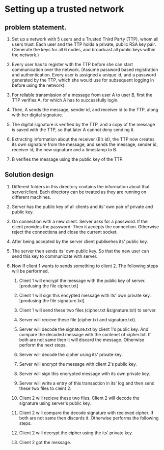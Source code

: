 # Setting up a trusted network

## problem statement.

1. Set up a network with 5 users and a Trusted Third Party (TTP), whom all users trust. Each user and
   the TTP holds a private, public RSA key pair. (Generate the keys for all 6 nodes, and broadcast all
   public keys within the network.)

2. Every user has to register with the TTP before she can start communication over the network.
   (Assume password based registration and authentication. Every user is assigned a unique id, and a
   password generated by the TTP, which she would use for subsequent logging in before using the
   network).

3. For reliable transmission of a message from user A to user B, first the TTP verifies A, for which A has
   to successfully login.

4. Then, A sends the message, sender id, and receiver id to the TTP, along with her digital signature.
5. The digital signature is verified by the TTP, and a copy of the message is saved with the TTP, so that
   later A cannot deny sending it.

6. Extracting information about the receiver (B’s id), the TTP now creates its own signature from the
   message, and sends the message, sender id, receiver id, the new signature and a timestamp to B.

7. B verifies the message using the public key of the TTP.

## Solution design

1. Different folders in this directory contains the information about that server/client. Each directory can be treated as they are running on different machines.

2. Server has the public key of all clients and its' own pair of private and public key.

3. On connection with a new client. Server asks for a password. If the client provides the password. Then it accepts the connection. Otherwise reject the connectiona and close the current socket.

4. After being accepted by the server client publisehes its' public key.

5. The server then sends its' own public key. So that the new user can send this key to communicate with server.

6. Now If client 1 wants to sends something to client 2. The following steps will be performed.

   1. Client 1 will encrypt the message with the public key of server. [produsing the file cipher.txt]

   2. Client 1 will sign this encypted message with its' own private key. [produsing the file signature.txt]

   3. Client 1 will send these two files (cipher.txt &signature.txt) to server.

   4. Server will recieve these file (cipher.txt and signature.txt).

   5. Server will decode the signature.txt by client 1's public key. And compare the decoded message with the contenet of cipher.txt. If both are not same then it will discard the message. Otherwise perform the next steps.

   6. Server will decode the cipher using its' private key.

   7. Server will encrypt the message with client 2's public key.

   8. Server will sign this encrypted message with its own private key.

   9. Server will write a entry of this transaction in its' log and then send these two files to cleint 2.

   10. Client 2 will recieve these two files. Client 2 will decode the signature using server's public key.

   11. Client 2 will compare the decode signature with recieved cipher. If both are not same then discards it. Otherwise performs the following steps.

   12. Client 2 will decrypt the cipher using the its' private key.

   13. Client 2 got the message.

